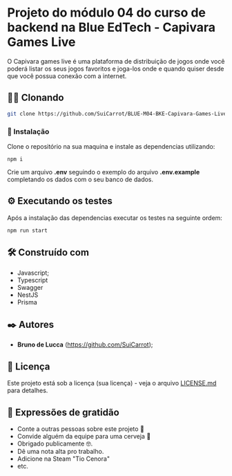 # Projeto do módulo 04 do curso de backend na Blue EdTech - Capivara Games Live

O Capivara games live é uma plataforma de distribuição de jogos onde você poderá listar os seus jogos favoritos e joga-los onde e quando quiser desde que você possua conexão com a internet.

## 👯‍♀️ Clonando

```bash
git clone https://github.com/SuiCarrot/BLUE-M04-BKE-Capivara-Games-Live.git
```

### 🔧 Instalação

Clone o repositório na sua maquina e instale as dependencias utilizando:

```
npm i
```

Crie um arquivo **.env** seguindo o exemplo do arquivo **.env.example** completando os dados com o seu banco de dados.

## ⚙️ Executando os testes

Após a instalação das dependencias executar os testes na seguinte ordem:

```
npm run start
```

## 🛠️ Construído com

* Javascript;
* Typescript
* Swagger
* NestJS
* Prisma

## ✒️ Autores

* **Bruno de Lucca** (https://github.com/SuiCarrot);

## 📄 Licença

Este projeto está sob a licença (sua licença) - veja o arquivo [LICENSE.md](https://github.com/SuiCarrot/BLUE-M03-BKE-P04-Backend/blob/main/LICENSE) para detalhes.

## 🎁 Expressões de gratidão

* Conte a outras pessoas sobre este projeto 📢
* Convide alguém da equipe para uma cerveja 🍺
* Obrigado publicamente 🤓.
* Dê uma nota alta pro trabalho.
* Adicione na Steam "Tio Cenora"
* etc.
